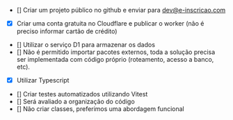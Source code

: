 - [] Criar um projeto público no github e enviar para dev@e-inscricao.com
- [x] Criar uma conta gratuita no Cloudflare e publicar o worker (não é preciso informar cartão de crédito)
- [] Utilizar o serviço D1 para armazenar os dados
- [] Não é permitido importar pacotes externos, toda a solução precisa ser implementada com código próprio (roteamento, acesso a banco, etc).
- [x] Utilizar Typescript
- [] Criar testes automatizados utilizando Vitest
- [] Será avaliado a organização do código
- [] Não criar classes, preferimos uma abordagem funcional